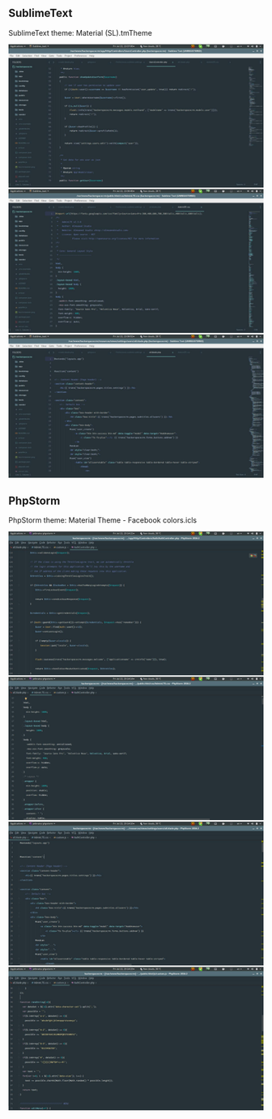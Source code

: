 ## SublimeText

SublimeText theme: Material (SL).tmTheme

![PHP](https://raw.githubusercontent.com/altinukshini/ide-themes/master/subl-php.jpg)
![CSS](https://raw.githubusercontent.com/altinukshini/ide-themes/master/subl-css.jpg)
![HTML](https://raw.githubusercontent.com/altinukshini/ide-themes/master/subl-html.jpg)

## PhpStorm

PhpStorm theme: Material Theme - Facebook colors.icls

![PHP](https://raw.githubusercontent.com/altinukshini/ide-themes/master/phpstorm-php.jpg)
![CSS](https://raw.githubusercontent.com/altinukshini/ide-themes/master/phpstorm-css.jpg)
![HTML](https://raw.githubusercontent.com/altinukshini/ide-themes/master/phpstorm-html.jpg)
![JS](https://raw.githubusercontent.com/altinukshini/ide-themes/master/phpstorm-js.jpg)